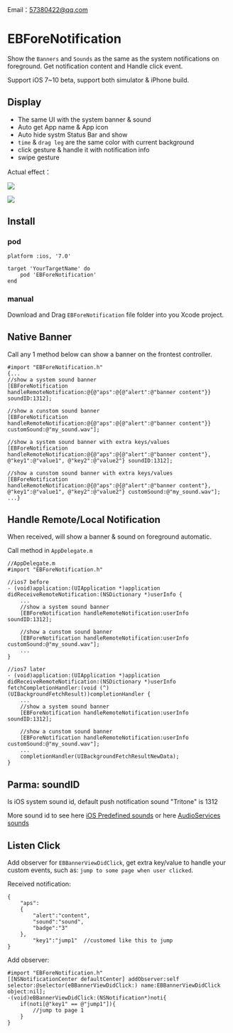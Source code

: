 Email：57380422@qq.com
# EBForeNotification
Show the `Banners` and `Sounds` as the same as the system notifications on foreground. Get notification content and Handle click event.

Support iOS 7~10 beta, support both simulator & iPhone build.

## Display
- The same UI with the system banner & sound
- Auto get App name & App icon
- Auto hide systm Status Bar and show
- `time` & `drag leg` are the same color with current background
- click gesture & handle it with notification info
- swipe gesture

Actual effect：

![](https://github.com/Yasashi/EBForeNotification/raw/master/screenshot/screenshot03.gif)

![](https://github.com/Yasashi/EBForeNotification/raw/master/screenshot/screenshot04.gif)

## Install
### pod
	platform :ios, '7.0'

	target 'YourTargetName' do
		pod 'EBForeNotification'
	end

### manual	
Download and Drag `EBForeNotification` file folder into you Xcode project.

## Native Banner
Call any 1 method below can show a banner on the frontest controller.
```objc
#import "EBForeNotification.h"
{...
//show a system sound banner
[EBForeNotification handleRemoteNotification:@{@"aps":@{@"alert":@"banner content"}} soundID:1312];

//show a cunstom sound banner
[EBForeNotification handleRemoteNotification:@{@"aps":@{@"alert":@"banner content"}} customSound:@"my_sound.wav"];

//show a system sound banner with extra keys/values
[EBForeNotification handleRemoteNotification:@{@"aps":@{@"alert":@"banner content"}, @"key1":@"value1", @"key2":@"value2"} soundID:1312];

//show a cunstom sound banner with extra keys/values
[EBForeNotification handleRemoteNotification:@{@"aps":@{@"alert":@"banner content"}, @"key1":@"value1", @"key2":@"value2"} customSound:@"my_sound.wav"];
...}
```

## Handle Remote/Local Notification
When received, will show a banner & sound on foreground automatic.

Call method in `AppDelegate.m`

```objc
//AppDelegate.m
#import "EBForeNotification.h"

//ios7 before
- (void)application:(UIApplication *)application didReceiveRemoteNotification:(NSDictionary *)userInfo { 
	...
	//show a system sound banner
	[EBForeNotification handleRemoteNotification:userInfo soundID:1312];

	//show a cunstom sound banner
	[EBForeNotification handleRemoteNotification:userInfo customSound:@"my_sound.wav"];
    ...
}

//ios7 later  
- (void)application:(UIApplication *)application didReceiveRemoteNotification:(NSDictionary *)userInfo fetchCompletionHandler:(void (^)(UIBackgroundFetchResult))completionHandler {    
	...
	//show a system sound banner
	[EBForeNotification handleRemoteNotification:userInfo soundID:1312];

	//show a cunstom sound banner
	[EBForeNotification handleRemoteNotification:userInfo customSound:@"my_sound.wav"];
    ...
    completionHandler(UIBackgroundFetchResultNewData);
}
```

## Parma: soundID
Is iOS system sound id, default push notification sound "Tritone" is 1312

More sound id to see here [iOS Predefined sounds](http://iphonedevwiki.net/index.php/AudioServices#)
or here [AudioServices sounds](http://www.cocoachina.com/bbs/read.php?tid=134344)

## Listen Click
Add observer for `EBBannerViewDidClick`, get extra key/value to handle your custom events, such as: `jump to some page when user clicked`.

Received notification:

```
{
    "aps":
    {
        "alert":"content",
        "sound":"sound",
        "badge":"3"
    },
        "key1":"jump1"  //customed like this to jump
}
```

Add observer:

```objc
#import "EBForeNotification.h"
[[NSNotificationCenter defaultCenter] addObserver:self selector:@selector(eBBannerViewDidClick:) name:EBBannerViewDidClick object:nil];
-(void)eBBannerViewDidClick:(NSNotification*)noti{
    if(noti[@"key1" == @"jump1"]){
        //jump to page 1
    }
}
```
